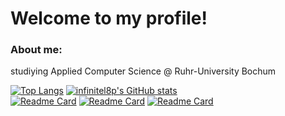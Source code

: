 # Welcome to my profile!
### About me:
studiying Applied Computer Science @ Ruhr-University Bochum

[![Top Langs](https://github-readme-stats.vercel.app/api/top-langs/?username=infinitel8p)](https://github.com/infinitel8p)
[![infinitel8p's GitHub stats](https://github-readme-stats.vercel.app/api?username=infinitel8p&show_icons=true)](https://github.com/infinitel8p)  
[![Readme Card](https://github-readme-stats.vercel.app/api/pin/?username=infinitel8p&repo=PokeDex&show_owner=true)](https://github.com/infinitel8p/PokeDex)
[![Readme Card](https://github-readme-stats.vercel.app/api/pin/?username=infinitel8p&repo=Topspot&show_owner=true)](https://github.com/infinitel8p/Topspot)
[![Readme Card](https://github-readme-stats.vercel.app/api/pin/?username=infinitel8p&repo=proxy-settings&show_owner=true)](https://github.com/infinitel8p/proxy-settings)
